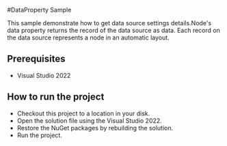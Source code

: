 #DataProperty Sample

This sample demonstrate how to get data source settings details.Node's data property returns the record of the data source as data. Each record on the data source represents a node in an automatic layout.


## Prerequisites

* Visual Studio 2022

## How to run the project

* Checkout this project to a location in your disk.
* Open the solution file using the Visual Studio 2022.
* Restore the NuGet packages by rebuilding the solution.
* Run the project.
